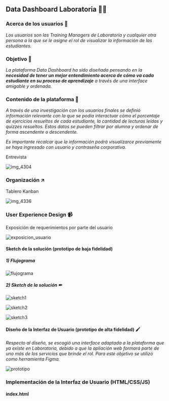 ## Data Dashboard Laboratoria 👩‍💻

### Acerca de los usuarios 👫

*Los usuarios son las Training Managers de Laboratoria y cualquier otra persona a la que se le asigne el rol de visualizar la información de las estudiantes.*

### Objetivo 📌

*La plataforma Data Dashboard ha sido diseñada pensando en la* ***necesidad de tener un mejor entendimiento acerca de cómo va cada estudiante en su proceso de aprendizaje*** *a través de una interface amigable y ordenada.*

### Contenido de la plataforma 📓

*A través de una investigación con los usuarios finales se definió información relevante con la que se podía interactuar cómo el porcentaje de ejercicios resueltos de cada estudiante, la cantidad de lecturas leídas y quizzes resueltos. Estos datos se pueden filtrar por alumna y ordenar de forma ascendente o descendente.*

*Es importante recalcar que la información podrá visualizarce previamente se haya ingresado con usuario y contraseña corporativa.*

Entrevista

![img_4304](https://user-images.githubusercontent.com/39319360/41465550-3756f45a-7064-11e8-92aa-1df625d956fb.JPG)


### Organización ↗
Tablero Kanban

![img_4336](https://user-images.githubusercontent.com/39319360/41464895-8d1bf6d6-7061-11e8-9c39-752d1027b8ae.JPG)

### User Experience Design 📹

Exposición de requerimientos por parte del usuario

![exposicion_usuario](https://user-images.githubusercontent.com/39319360/41465506-05c34cb8-7064-11e8-94e3-9ba3cc33aa01.jpg)

#### Sketch de la solución (prototipo de baja fidelidad)

##### 1) Flujograma 

![flujograma](https://user-images.githubusercontent.com/39319360/41474458-aa1ac72e-7081-11e8-8c47-71aef8086104.jpg)

##### 2) Sketch de la solución ✏

![sketch1](https://user-images.githubusercontent.com/39319360/41475151-9698dd92-7083-11e8-9577-7158d58f0ac2.png)

![sketch2](https://user-images.githubusercontent.com/39319360/41475162-9cf3650e-7083-11e8-83c2-fe6bb139e43c.png)

![sketch3](https://user-images.githubusercontent.com/39319360/41475173-9fa38c20-7083-11e8-9348-064d3a5ffffc.png)

#### Diseño de la Interfaz de Usuario (prototipo de alta fidelidad) 🖌

*Respecto al diseño, se escogió una interface adaptada a la plataforma que ya existe en Laboratoria, debido a que la apliación web formará parte de uno más de los servicios que brinde el rol. Para este objetivo se utilizó como herramienta Figma.*

![prototipo](https://user-images.githubusercontent.com/38537678/41785117-33fe18c6-7607-11e8-8adc-5fcf55f69a5e.png)



### Implementación de la Interfaz de Usuario (HTML/CSS/JS)
#### index.html
